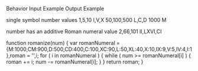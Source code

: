 Behavior            Input Example               Output Example

single symbol
number values            1,5,10                    I,V,X
                        50,100,500                 L,C,D
                        1000                       M


number has an
additive Roman
numeral value           2,66,101                   II,LXVI,CI

function romanize(num) {
  var romanNumeral = {M:1000,CM:900,D:500,CD:400,C:100,XC:90,L:50,XL:40,X:10,IX:9,V:5,IV:4,I:1},roman = '',i;
  for ( i in romanNumeral ) {
    while ( num >= romanNumeral[i] ) {
      roman += i;
      num -= romanNumeral[i];
    }
  }
  return roman;
}
